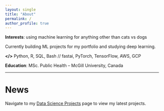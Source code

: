 ```yaml
---
layout: single
title: "About"
permalink: /
author_profile: true
---
```


**Interests**: using machine learning for anything other than cats vs dogs

Currently building ML projects for my portfolio and studying deep learning.

**</>** Python, R, SQL, Bash // fastai, PyTorch, TensorFlow, AWS, GCP

**Education**: MSc. Public Health – McGill University, Canada

------

# News

Navigate to my [Data Science Projects](https://luca-martial.github.io/projects/) page to view my latest projects.
